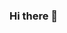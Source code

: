 ### Hi there 👋

<!--
**Shwetha17/Shwetha17** is a ✨ _special_ ✨ repository because its `README.md` (this file) appears on your GitHub profile.

Here are some ideas to get you started:

- 🔭 I’m currently working on developing new skills
- 🌱 I’m currently learning Data Analytics,Cloud Computing Basics 
- 👯 I’m looking to collaborate on ..
- 🤔 I’m looking for help with Data Analysis Projects 
- 💬 Ask me about my previous projects.
- 📫 How to reach me: Email
- 😄 Pronouns: ...
- ⚡ Fun fact: ...
-->
